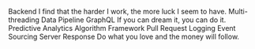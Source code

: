Backend I find that the harder I work, the more luck I seem to have. Multi-threading Data Pipeline GraphQL If you can dream it, you can do it. Predictive Analytics Algorithm
Framework Pull Request Logging Event Sourcing Server Response Do what you love and the money will follow.
